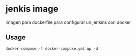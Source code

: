 # jenkis image
Imagen para dockerfile para configurar un jenkins con docker 

## Usage

    docker-compose -f docker-compose.yml up -d
